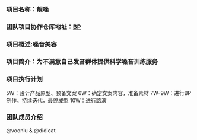 ### 项目名称：靓嗓
### 团队项目协作仓库地址：[BP](https://github.com/vooniu/Business-Plan)
### 项目概述:嗓音美容   
### 项目简介：为不满意自己发音群体提供科学嗓音训练服务
### 项目执行计划
5W：设计产品原型、预备文案
6W：确定文案内容，准备素材
7W-9W：进行BP制作。持续迭代，最终成型
10W：进行路演
### 团队成员介绍
@vooniu & @didicat
